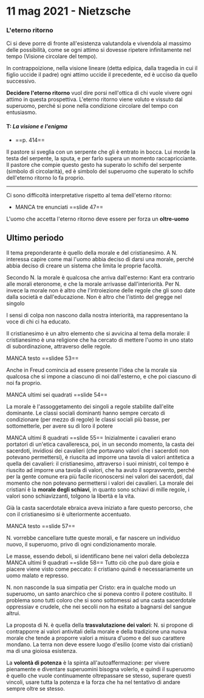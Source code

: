 # 11 mag 2021 - Nietzsche

### L'eterno ritorno

Ci si deve porre di fronte all'esistenza valutandola e vivendola al massimo delle possibilità, come se ogni attimo si dovesse ripetere infinitamente nel tempo (Visione circolare del tempo).

In contrappoizione, nella visione lineare (detta edipica, dalla tragedia in cui il figlio uccide il padre) ogni attimo uccide il precedente, ed è ucciso da quello successivo.

**Decidere l'eterno ritorno** vuol dire porsi nell'ottica di chi vuole vivere ogni attimo in questa prospettiva. L'eterno ritorno viene voluto e vissuto dal superuomo, perché si pone nella condizione circolare del tempo con entusiasmo.

#### T: *La visione e l'enigma*
- ==p. 414==

Il pastore si sveglia con un serpente che gli è entrato in bocca. Lui morde la testa del serpente, la sputa, e per farlo supera un momento raccapricciante. Il pastore che compie questo gesto ha superato lo schifo del serpente (simbolo di circolarità), ed è simbolo del superuomo che superato lo schifo dell'eterno ritorno lo fa proprio.

---

Ci sono difficoltà interpretative rispetto al tema dell'eterno ritorno: 
- MANCA tre enunciati ==slide 47==

L'uomo che accetta l'eterno ritorno deve essere per forza un **oltre-uomo**

## Ultimo periodo

Il tema preponderante è quello della morale e del cristianesimo.
A N. interessa capire come mai l'uomo abbia deciso di darsi una morale, perché abbia deciso di creare un sistema che limita le proprie facoltà.

Secondo N. la morale è qualcosa che arriva dall'esterno: Kant era contrario alle morali eteronome, e che la morale arrivasse dall'interiorità.
Per N. invece la morale non è altro che l'introiezione delle regole che gli sono date dalla società e dall'educazione. Non è altro che l'istinto del gregge nel singolo

I sensi di colpa non nascono dalla nostra interiorità, ma rappresentano la voce di chi ci ha educato.

Il cristianesimo è un altro elemento che si avvicina al tema della morale: il cristianesimo è una religione che ha cercato di mettere l'uomo in uno stato di subordinazione, attraverso delle regole.

MANCA testo ==slidee 53==

Anche in Freud comincia ad essere presente l'idea che la morale sia qualcosa che si impone a ciascuno di noi dall'esterno, e che poi ciascuno di noi fa proprio.

MANCA ultimi sei quadrati ==slide 54==

La morale è l'assoggetamento dei singoli a regole stabilite dall'elite dominante. Le classi sociali dominanti hanno sempre cercato di condizionare (per mezzo di regole) le classi sociali più basse, per sottometterle, per avere su di loro il potere

MANCA ultimi 8 quadrati ==slide 55==
Inizialmente i cavalieri erano portatori di un'etica cavalleresca, poi, in un secondo momento, la casta dei sacerdoti, invidiosi dei cavalieri (che portavano valori che i sacerdoti non potevano permettersi), è riuscita ad imporre una tavola di valori antitetica a quella dei cavalieri: il cristianesimo, attraverso i suoi ministri, col tempo è riuscito ad imporre una tavola di valori, che ha avuto il sopravvento, perché per la gente comune era più facile riconoscersi nei valori dei sacerdoti, dal momento che non potevano permettersi i valori dei cavalieri.
La morale dei cristiani è la **morale degli schiavi**, in quanto sono schiavi di mille regole, i valori sono schiavizzanti, tolgono la libertà e la vita.

Già la casta sacerdotale ebraica aveva iniziato a fare questo percorso, che con il cristianesimo si è ulteriormente accentuato.

MANCA testo ==slide 57==

N. vorrebbe cancellare tutte queste morali, e far nascere un individuo nuovo, il superuomo, privo di ogni condizionamento morale.

Le masse, essendo deboli, si identificano bene nei valori della debolezza
MANCA ultimi 9 quadrati ==slide 58==
Tutto ciò che può dare gioia e piacere viene visto come peccato: il cristiano quindi è necessariamente un uomo malato e represso.

N. non nasconde la sua simpatia per Cristo: era in qualche modo un superuomo, un santo anarchico che si poneva contro il potere costituito. Il problema sono tutti coloro che si sono sottomessi ad una casta sacerdotale oppressiav e crudele, che nei secolii non ha esitato a bagnarsi del sangue altrui.

La proposta di N. è quella della **trasvalutazione dei valori**: N. si propone di contrapporre ai valori antivitali della morale e della tradizione una nuova morale che tende a proporre valori a misura d'uomo e del suo carattere mondano. La terra non deve essere luogo d'esilio (come visto dai cristiani) ma di una gioiosa esistenza.

La **volontà di potenza** è la spinta all'autoaffermazione: per vivere pienamente e diventare superuomini bisogna volerlo, e quindi il superuomo è quello che vuole continuamente oltrepassare se stesso, superare questi vincoli, usare tutta la potenza e la forza che ha nel tentativo di andare sempre oltre se stesso.
